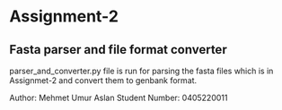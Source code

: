 # Assignment-2
## Fasta parser and file format converter 

parser_and_converter.py file is run for parsing the fasta files which is in Assignmet-2  and convert them to genbank format. 

Author: Mehmet Umur Aslan
Student Number: 0405220011

